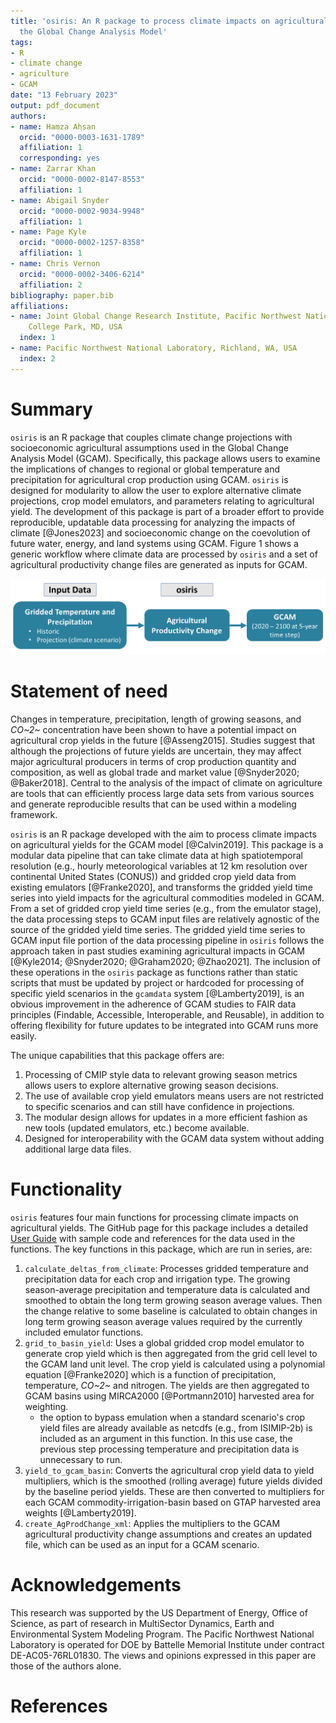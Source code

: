 ```yaml
---
title: 'osiris: An R package to process climate impacts on agricultural yields for
  the Global Change Analysis Model'
tags:
- R
- climate change
- agriculture
- GCAM
date: "13 February 2023"
output: pdf_document
authors:
- name: Hamza Ahsan
  orcid: "0000-0003-1631-1789"
  affiliation: 1
  corresponding: yes
- name: Zarrar Khan
  orcid: "0000-0002-8147-8553"
  affiliation: 1
- name: Abigail Snyder
  orcid: "0000-0002-9034-9948"
  affiliation: 1
- name: Page Kyle
  orcid: "0000-0002-1257-8358"
  affiliation: 1
- name: Chris Vernon
  orcid: "0000-0002-3406-6214"
  affiliation: 2
bibliography: paper.bib
affiliations:
- name: Joint Global Change Research Institute, Pacific Northwest National Laboratory,
    College Park, MD, USA
  index: 1
- name: Pacific Northwest National Laboratory, Richland, WA, USA
  index: 2
---
```


# Summary

`osiris` is an R package that couples climate change projections with socioeconomic agricultural assumptions used in the Global Change Analysis Model (GCAM). Specifically, this package allows users to examine the implications of changes to regional or global temperature and precipitation for agricultural crop production using GCAM. `osiris` is designed for modularity to allow the user to explore alternative climate projections, crop model emulators, and parameters relating to agricultural yield. The development of this package is part of a broader effort to provide reproducible, updatable data processing for analyzing the impacts of climate [@Jones2023] and socioeconomic change on the coevolution of future water, energy, and land systems using GCAM. Figure 1 shows a generic workflow where climate data are processed by `osiris` and a set of agricultural productivity change files are generated as inputs for GCAM.

![Climate data are processed to generate agricultural productivity change inputs for GCAM.](osiris_workflow.png)

# Statement of need

Changes in temperature, precipitation, length of growing seasons, and *CO~2~* concentration have been shown to have a potential impact on agricultural crop yields in the future [@Asseng2015]. Studies suggest that although the projections of future yields are uncertain, they may affect major agricultural producers in terms of crop production quantity and composition, as well as global trade and market value [@Snyder2020; @Baker2018]. Central to the analysis of the impact of climate on agriculture are tools that can efficiently process large data sets from various sources and generate reproducible results that can be used within a modeling framework.

`osiris` is an R package developed with the aim to process climate impacts on agricultural yields for the GCAM model [@Calvin2019]. This package is a modular data pipeline that can take climate data at high spatiotemporal resolution (e.g., hourly meteorological variables at 12 km resolution over continental United States (CONUS)) and gridded crop yield data from existing emulators [@Franke2020], and transforms the gridded yield time series into yield impacts for the agricultural commodities modeled in GCAM. From a set of gridded crop yield time series (e.g., from the emulator stage), the data processing steps to GCAM input files are relatively agnostic of the source of the gridded yield time series. The gridded yield time series to GCAM input file portion of the data processing pipeline in `osiris` follows the approach taken in past studies examining agricultural impacts in GCAM [@Kyle2014; @Snyder2020; @Graham2020; @Zhao2021]. The inclusion of these operations in the `osiris` package as functions rather than static scripts that must be updated by project or hardcoded for processing of specific yield scenarios in the `gcamdata` system [@Lamberty2019], is an obvious improvement in the adherence of GCAM studies to FAIR data principles (Findable, Accessible, Interoperable, and Reusable), in addition to offering flexibility for future updates to be integrated into GCAM runs more easily.

The unique capabilities that this package offers are:

1.  Processing of CMIP style data to relevant growing season metrics allows users to explore alternative growing season decisions.
2.  The use of available crop yield emulators means users are not restricted to specific scenarios and can still have confidence in projections.
3.  The modular design allows for updates in a more efficient fashion as new tools (updated emulators, etc.) become available.
4.  Designed for interoperability with the GCAM data system without adding additional large data files.

# Functionality

`osiris` features four main functions for processing climate impacts on agricultural yields. The GitHub page for this package includes a detailed [User Guide](https://jgcri.github.io/osiris/articles/vignette.html) with sample code and references for the data used in the functions. The key functions in this package, which are run in series, are:

1.  `calculate_deltas_from_climate`: Processes gridded temperature and precipitation data for each crop and irrigation type. The growing season-average precipitation and temperature data is calculated and smoothed to obtain the long term growing season average values. Then the change relative to some baseline is calculated to obtain changes in long term growing season average values required by the currently included emulator functions.
2.  `grid_to_basin_yield`: Uses a global gridded crop model emulator to generate crop yield which is then aggregated from the grid cell level to the GCAM land unit level. The crop yield is calculated using a polynomial equation [@Franke2020] which is a function of precipitation, temperature, *CO~2~* and nitrogen. The yields are then aggregated to GCAM basins using MIRCA2000 [@Portmann2010] harvested area for weighting.
    -   the option to bypass emulation when a standard scenario's crop yield files are already available as netcdfs (e.g., from ISIMIP-2b) is included as an argument in this function. In this use case, the previous step processing temperature and precipitation data is unnecessary to run.
3.  `yield_to_gcam_basin`: Converts the agricultural crop yield data to yield multipliers, which is the smoothed (rolling average) future yields divided by the baseline period yields. These are then converted to multipliers for each GCAM commodity-irrigation-basin based on GTAP harvested area weights [@Lamberty2019].
4.  `create_AgProdChange_xml`: Applies the multipliers to the GCAM agricultural productivity change assumptions and creates an updated file, which can be used as an input for a GCAM scenario.

# Acknowledgements

This research was supported by the US Department of Energy, Office of Science, as part of research in MultiSector Dynamics, Earth and Environmental System Modeling Program. The Pacific Northwest National Laboratory is operated for DOE by Battelle Memorial Institute under contract DE-AC05-76RL01830. The views and opinions expressed in this paper are those of the authors alone.

# References
